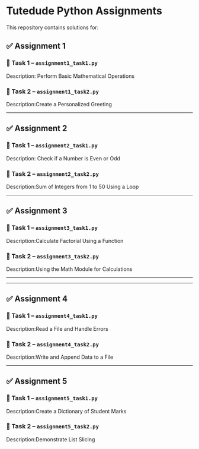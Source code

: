 # Tutedude Python Assignments

This repository contains solutions for:

## ✅ Assignment 1

### 🔹 Task 1 – `assignment1_task1.py`
Description: Perform Basic Mathematical Operations

### 🔹 Task 2 – `assignment1_task2.py`
Description:Create a Personalized Greeting

---

## ✅ Assignment 2

### 🔹 Task 1 – `assignment2_task1.py`
Description: Check if a Number is Even or Odd

### 🔹 Task 2 – `assignment2_task2.py`
Description:Sum of Integers from 1 to 50 Using a Loop

---

## ✅ Assignment 3

### 🔹 Task 1 – `assignment3_task1.py`
Description:Calculate Factorial Using a Function 

### 🔹 Task 2 – `assignment3_task2.py`
Description:Using the Math Module for Calculations

---

---

## ✅ Assignment 4

### 🔹 Task 1 – `assignment4_task1.py`
Description:Read a File and Handle Errors

### 🔹 Task 2 – `assignment4_task2.py`
Description:Write and Append Data to a File

---

## ✅ Assignment 5

### 🔹 Task 1 – `assignment5_task1.py`
Description:Create a Dictionary of Student Marks 

### 🔹 Task 2 – `assignment5_task2.py`
Description:Demonstrate List Slicing